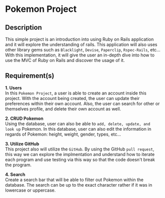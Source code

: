 # Pokemon Project
## Description
This simple project is an introduction into using Ruby on Rails application and it will explore the understanding of rails. This application will also uses other library gems such as `Blacklight`, `Devise`, `Paperclip`, `Rspec-Rails`, etc... With this implementation, it will give the user an in-depth dive into how to use the MVC of Ruby on Rails and discover the usage 
of it.

## Requirement(s)
**1. Users** </br>
In this `Pokemon Project`, a user is able to create an account inside this project. With the account being created, the user can update their preferences within their own account. Also, the user can search for other or themselves profile, and delete their own account as well.

**2. CRUD Pokemon** </br>
Using the database, user can also be able to `add, delete, update, and look up` Pokemon. In this database, user can also edit the information in regards of Pokemon: height, weight, gender, types, etc...

**3. Utilize GitHub** </br>
This project also will utilize the `GitHub`. By using the GitHub `pull request`, this way we can explore the implmentation and understand how to iterate each program and use testing via this way so that the code doesn't break the program.

**4. Search** </br>
Create a search bar that will be able to filter out Pokemon within the database. The search can be up to the exact character rather if it was in lowercase or uppercase.
